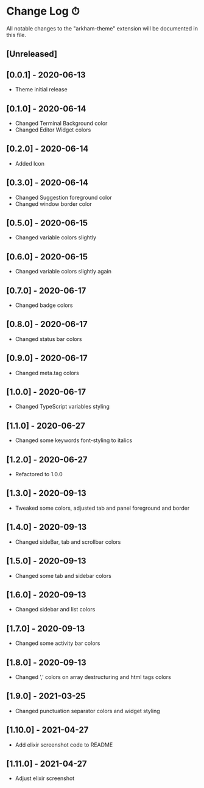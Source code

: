 # Change Log ⏱

All notable changes to the "arkham-theme" extension will be documented in this file.

## [Unreleased]

## [0.0.1] - 2020-06-13
- Theme initial release
## [0.1.0] - 2020-06-14
- Changed Terminal Background color
- Changed Editor Widget colors
## [0.2.0] - 2020-06-14
- Added Icon
## [0.3.0] - 2020-06-14
- Changed Suggestion foreground color
- Changed window border color
## [0.5.0] - 2020-06-15
- Changed variable colors slightly
## [0.6.0] - 2020-06-15
- Changed variable colors slightly again
## [0.7.0] - 2020-06-17
- Changed badge colors
## [0.8.0] - 2020-06-17
- Changed status bar colors
## [0.9.0] - 2020-06-17
- Changed meta.tag colors
## [1.0.0] - 2020-06-17
- Changed TypeScript variables styling
## [1.1.0] - 2020-06-27
- Changed some keywords font-styling to italics
## [1.2.0] - 2020-06-27
- Refactored to 1.0.0
## [1.3.0] - 2020-09-13
- Tweaked some colors, adjusted tab and panel foreground and border
## [1.4.0] - 2020-09-13
- Changed sideBar, tab and scrollbar colors
## [1.5.0] - 2020-09-13
- Changed some tab and sidebar colors
## [1.6.0] - 2020-09-13
- Changed sidebar and list colors
## [1.7.0] - 2020-09-13
- Changed some activity bar colors
## [1.8.0] - 2020-09-13
- Changed ',' colors on array destructuring and html tags colors
## [1.9.0] - 2021-03-25
- Changed punctuation separator colors and widget styling
## [1.10.0] - 2021-04-27
- Add elixir screenshot code to README
## [1.11.0] - 2021-04-27
- Adjust elixir screenshot